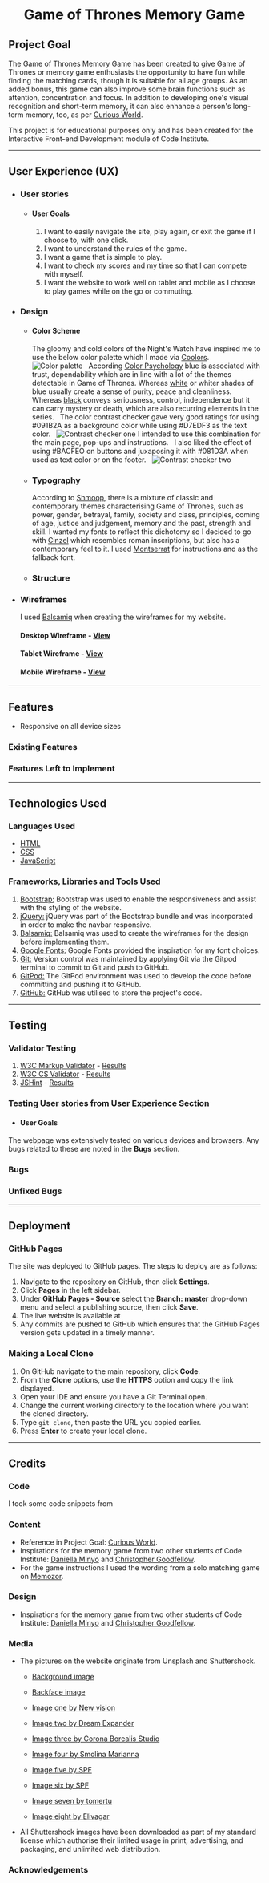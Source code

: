 <div align="center"><h1>Game of Thrones Memory Game</h1></div>

<!-- Space for mockup -->

<!-- [View the live site here]() -->

<!-- [View the repository in GitHub here]() -->

## Project Goal

The Game of Thrones Memory Game has been created to give Game of Thrones or memory game enthusiasts the opportunity to have fun while finding the matching cards, though it is suitable for all age groups. As an added bonus, this game can also improve some brain functions such as attention, concentration and focus. In addition to developing one's visual recognition and short-term memory, it can also enhance a person's long-term memory, too, as per [Curious World](https://www.curiousworld.com/blog/importance-playing-memory-games).

This project is for educational purposes only and has been created for the Interactive Front-end Development module of Code Institute.

---

## User Experience (UX)

* ### User stories
    * #### User Goals

        1. I want to easily navigate the site, play again, or exit the game if I choose to, with one click.
        1. I want to understand the rules of the game.
        1. I want a game that is simple to play.
        1. I want to check my scores and my time so that I can compete with myself.
        1. I want the website to work well on tablet and mobile as I choose to play games while on the go or commuting.

* ### Design
    * #### Color Scheme
        The gloomy and cold colors of the Night's Watch have inspired me to use the below color palette which I made via [Coolors](https://coolors.co/).
        &nbsp;
        ![Color palette](./assets/tests/color-palette.png)
        &nbsp;
        According [Color Psychology](https://coschedule.com/blog/color-psychology-marketing#blue) blue is associated with trust, dependability which are in line with a lot of the themes detectable in Game of Thrones. Whereas [white](https://coschedule.com/blog/color-psychology-marketing#white) or whiter shades of blue usually create a sense of purity, peace and cleanliness. Whereas [black](https://coschedule.com/blog/color-psychology-marketing#black) conveys seriousness, control, independence but it can carry mystery or death, which are also recurring elements in the series.
        &nbsp;
        The color contrast checker gave very good ratings for using #091B2A as a background color while using #D7EDF3 as the text color.
        &nbsp;
        ![Contrast checker one](./assets/tests/contrast-checker-one.png) I intended to use this combination for the main page, pop-ups and instructions. 
        &nbsp;
        I also liked the effect of using #BACFEO on buttons and juxaposing it with #081D3A when used as text color or on the footer.
        &nbsp;
        ![Contrast checker two](./assets/tests/contrast-checker-two.png)

    * ### Typography
        According to [Shmoop](https://www.shmoop.com/study-guides/literature/game-of-thrones-book/themes), there is a mixture of classic and contemporary themes characterising Game of Thrones, such as power, gender, betrayal, family, society and class, principles, coming of age, justice and judgement, memory and the past, strength and skill. I wanted my fonts to reflect this dichotomy so I decided to go with [Cinzel](https://fonts.google.com/specimen/Cinzel?preview.text=Winter%20is%20coming&preview.text_type=custom#glyphs) which resembles roman inscriptions, but also has a contemporary feel to it. I used [Montserrat](https://fonts.google.com/specimen/Montserrat#glyphs) for instructions and as the fallback font.
       
    * ### Structure
        
* ### Wireframes

    I used [Balsamiq](https://balsamiq.com/wireframes/desktop/docs/) when creating the wireframes for my website. 

    #### Desktop Wireframe - [View](./assets/wireframes/desktop-wireframe.png)
    #### Tablet Wireframe - [View](./assets/wireframes/tablet-wireframe.png)
    #### Mobile Wireframe - [View](./assets/wireframes/mobile-wireframe.png)
---
## Features
*  Responsive on all device sizes

### Existing Features

### Features Left to Implement
---
## Technologies Used

### Languages Used
- [HTML](https://en.wikipedia.org/wiki/HTML5)
- [CSS](https://en.wikipedia.org/wiki/CSS)
- [JavaScript](https://en.wikipedia.org/wiki/JavaScript)

### Frameworks, Libraries and Tools Used
1. [Bootstrap:](https://getbootstrap.com/docs/5.1/getting-started/introduction)
    Bootstrap was used to enable the responsiveness and assist with the styling of the website.
1. [jQuery:](https://jquery.com/)
    jQuery was part of the Bootstrap bundle and was incorporated in order to make the navbar responsive.
1. [Balsamiq:](https://balsamiq.com/wireframes/)
    Balsamiq was used to create the wireframes for the design before implementing them.
1. [Google Fonts:](https://fonts.google.com/)
    Google Fonts provided the inspiration for my font choices.
1. [Git:](https://git-scm.com/)
    Version control was maintained by applying Git via the Gitpod terminal to commit to Git and push to GitHub.
1. [GitPod:](https://www.gitpod.io/)
    The GitPod environment was used to develop the code before committing and pushing it to GitHub.
1. [GitHub:](https://github.com/)
    GitHub was utilised to store the project's code.

---
## Testing

### Validator Testing
1. [W3C Markup Validator](https://jigsaw.w3.org/css-validator/#validate_by_input) - [Results]()
1. [W3C CS Validator](https://jigsaw.w3.org/css-validator/#validate_by_input) - [Results]()
1. [JSHint](https://jshint.com/) - [Results]()
<!-- 1. The [WAVE Chrome Extension Tool](https://wave.webaim.org/extension/) was utilised to ensure better accessibility of each page of the website and made me add legend and label details to the Order and Contact page.-->

### Testing User stories from User Experience Section
* #### User Goals

The webpage was extensively tested on various devices and browsers. Any bugs related to these are noted in the **Bugs** section.

### Bugs

### Unfixed Bugs
---
## Deployment

### GitHub Pages
The site was deployed to GitHub pages. The steps to deploy are as follows:

1. Navigate to the repository on GitHub, then click **Settings**.
1. Click **Pages** in the left sidebar.
1. Under **GitHub Pages - Source** select the **Branch: master** drop-down menu and select a publishing source, then click **Save**.
1. The live website is available at <!---->
1. Any commits are pushed to GitHub which ensures that the GitHub Pages version gets updated in a timely manner.

### Making a Local Clone

1. On GitHub navigate to the main repository, click **Code**.
1. From the **Clone** options, use the **HTTPS** option and copy the link displayed.
1. Open your IDE and ensure you have a Git Terminal open.
1. Change the current working directory to the location where you want the cloned directory.
1. Type ```git clone```, then paste the URL you copied earlier.
1. Press **Enter** to create your local clone.

---
## Credits

### Code

I took some code snippets from 

### Content

* Reference in Project Goal: [Curious World](https://www.curiousworld.com/blog/importance-playing-memory-games).
* Inspirations for the memory game from two other students of Code Institute: [Daniella Minyo](https://daniellaminyo.github.io/Milestone-2/index.html) and [Christopher Goodfellow](https://tawnygoody.github.io/MS2-World-of-Rugby/).
* For the game instructions I used the wording from a solo matching game on [Memozor](https://www.memozor.com/memory-games/big-or-giant/forest).

### Design

* Inspirations for the memory game from two other students of Code Institute: [Daniella Minyo](https://daniellaminyo.github.io/Milestone-2/index.html) and [Christopher Goodfellow](https://tawnygoody.github.io/MS2-World-of-Rugby/).

### Media

 * The pictures on the website originate from Unsplash and  Shuttershock.

    * [Background image](https://unsplash.com/photos/qluz8quWa5Q)

    * [Backface image](https://www.shutterstock.com/image-vector/winter-wolf-poster-snow-head-symbol-1375656131)

    * [Image one by New vision](https://www.shutterstock.com/image-photo/metal-knight-swords-background-close-concept-572778259)

    * [Image two by Dream Expander](https://www.shutterstock.com/image-illustration/high-resolution-ice-dragon-3d-rendered-1478439548)

    * [Image three by Corona Borealis Studio](https://www.shutterstock.com/image-illustration/medieval-iron-throne-kings-made-weapons-1403501564)

    * [Image four by Smolina Marianna](https://www.shutterstock.com/image-photo/dark-hedges-armoy-northern-ireland-evening-305240981)

    * [Image five by SPF](https://www.shutterstock.com/image-illustration/blazing-flying-arrows-on-black-background-569326987)

    * [Image six by SPF](https://www.shutterstock.com/image-illustration/metal-sword-on-dark-background-snow-743441950)

    * [Image seven by tomertu](https://www.shutterstock.com/image-photo/mysteriousand-magical-image-womans-hand-holding-1149592505)

    * [Image eight by Elivagar ](https://www.shutterstock.com/image-vector/great-houses-minimalistic-icons-song-ice-692104405)

* All Shuttershock images have been downloaded as part of my standard license which authorise their limited usage in print, advertising, and packaging, and unlimited web distribution.

### Acknowledgements

<!--I would like to thank you to my Mentor for his helpful feedback, and also to the Slack community who had dealt with the same issues that I encountered during the development of this project. It was tremendously useful to have access to their previous challenges and their solutions. -->

